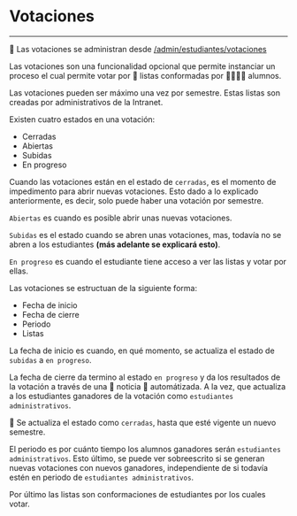 # Votaciones
* * *

🔗 Las votaciones se administran desde [/admin/estudiantes/votaciones](/admin/estudiantes/votaciones)

Las votaciones son una funcionalidad opcional que permite instanciar un proceso el cual
permite votar por 📄 listas conformadas por 👨‍🎓👩‍🎓 alumnos.

Las votaciones pueden ser máximo una vez por semestre. Estas listas son creadas por
administrativos de la Intranet.

Existen cuatro estados en una votación:
- Cerradas
- Abiertas
- Subidas
- En progreso

Cuando las votaciones están en el estado de `cerradas`, es el momento de impedimento para
abrir nuevas votaciones. Esto dado a lo explicado anteriormente, es decir, solo puede haber
una votación por semestre.

`Abiertas` es cuando es posible abrir unas nuevas votaciones.

`Subidas` es el estado cuando se abren unas votaciones, mas, todavía no se abren a los
estudiantes **(más adelante se explicará esto)**.

`En progreso` es cuando el estudiante tiene acceso a ver las listas y votar por ellas.

Las votaciones se estructuan de la siguiente forma:

- Fecha de inicio
- Fecha de cierre
- Periodo
- Listas

La fecha de inicio es cuando, en qué momento, se actualiza el estado de `subidas` a `en progreso`.

La fecha de cierre da termino al estado `en progreso` y da los resultados de la votación a
través de una 📰 noticia 🤖 automátizada. A la vez, que actualiza a los estudiantes ganadores
de la votación como `estudiantes administrativos`. 

🚧 Se actualiza el estado como `cerradas`, hasta que esté vigente un nuevo semestre.

El periodo es por cuánto tiempo los alumnos ganadores serán `estudiantes administrativos`.
Esto último, se puede ver sobreescrito si se generan nuevas votaciones con nuevos ganadores,
independiente de si todavía estén en periodo de `estudiantes administrativos`.

Por último las listas son conformaciones de estudiantes por los cuales votar.
